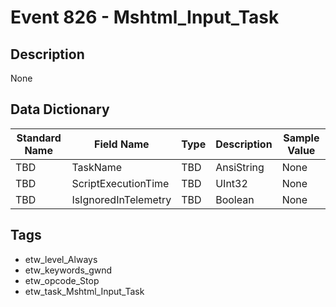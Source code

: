 # Event 826 - Mshtml_Input_Task

## Description
None

## Data Dictionary
|Standard Name|Field Name|Type|Description|Sample Value|
|---|---|---|---|---|
|TBD|TaskName|TBD|AnsiString|None|None|
|TBD|ScriptExecutionTime|TBD|UInt32|None|None|
|TBD|IsIgnoredInTelemetry|TBD|Boolean|None|None|

## Tags
* etw_level_Always
* etw_keywords_gwnd
* etw_opcode_Stop
* etw_task_Mshtml_Input_Task